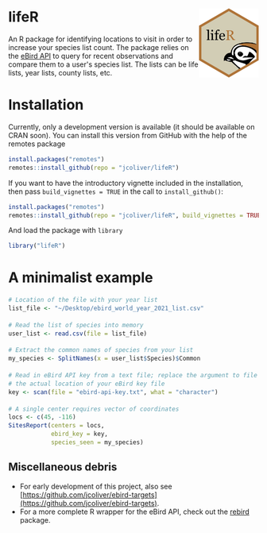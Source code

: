 # lifeR <img src="man/figures/logo.png" align="right" alt="lifeR logo" width="120">

An R package for identifying locations to visit in order to increase your 
species list count. The package relies on the 
[eBird API](https://documenter.getpostman.com/view/664302/S1ENwy59) to query 
for recent observations and compare them to a user's species list. The lists 
can be life lists, year lists, county lists, etc.

# Installation

Currently, only a development version is available (it should be available on 
CRAN soon). You can install this version from GitHub with the help of the 
remotes package

```r
install.packages("remotes")
remotes::install_github(repo = "jcoliver/lifeR")
```

If you want to have the introductory vignette included in the installation, 
then pass `build_vignettes = TRUE` in the call to `install_github()`:

```r
install.packages("remotes")
remotes::install_github(repo = "jcoliver/lifeR", build_vignettes = TRUE)
```

And load the package with `library`

```r
library("lifeR")
```

<!--
To open the vignette, run

```r
browseVignettes(package = "lifeR")
```
-->

# A minimalist example

```r
# Location of the file with your year list
list_file <- "~/Desktop/ebird_world_year_2021_list.csv"

# Read the list of species into memory
user_list <- read.csv(file = list_file)

# Extract the common names of species from your list
my_species <- SplitNames(x = user_list$Species)$Common

# Read in eBird API key from a text file; replace the argument to file with 
# the actual location of your eBird key file
key <- scan(file = "ebird-api-key.txt", what = "character")

# A single center requires vector of coordinates
locs <- c(45, -116)
SitesReport(centers = locs, 
            ebird_key = key, 
            species_seen = my_species)
```

## Miscellaneous debris

+ For early development of this project, also see [https://github.com/jcoliver/ebird-targets](https://github.com/jcoliver/ebird-targets).
+ For a more complete R wrapper for the eBird API, check out the 
[rebird](https://github.com/ropensci/rebird) package.